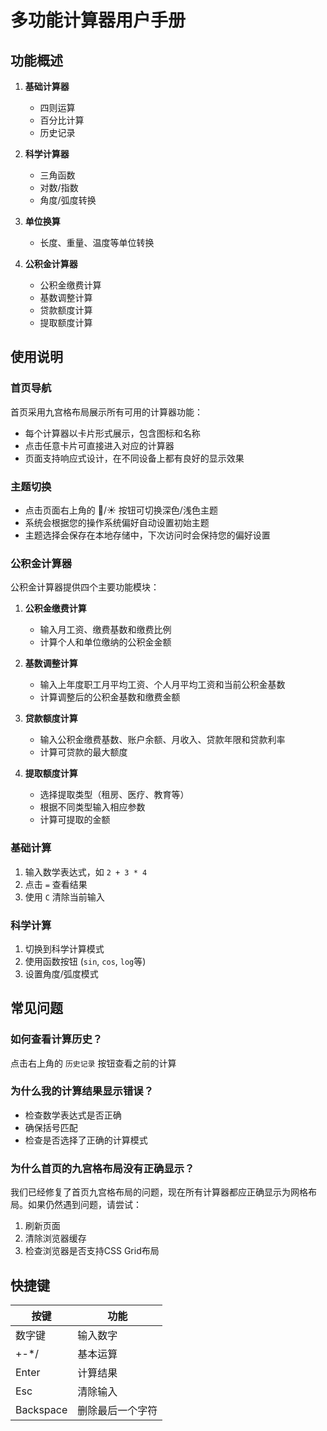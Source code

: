 # 多功能计算器用户手册

## 功能概述

1. **基础计算器**
   - 四则运算
   - 百分比计算
   - 历史记录

2. **科学计算器**
   - 三角函数
   - 对数/指数
   - 角度/弧度转换

3. **单位换算**
   - 长度、重量、温度等单位转换

4. **公积金计算器**
   - 公积金缴费计算
   - 基数调整计算
   - 贷款额度计算
   - 提取额度计算

## 使用说明

### 首页导航
首页采用九宫格布局展示所有可用的计算器功能：
- 每个计算器以卡片形式展示，包含图标和名称
- 点击任意卡片可直接进入对应的计算器
- 页面支持响应式设计，在不同设备上都有良好的显示效果

### 主题切换
- 点击页面右上角的 🌙/☀️ 按钮可切换深色/浅色主题
- 系统会根据您的操作系统偏好自动设置初始主题
- 主题选择会保存在本地存储中，下次访问时会保持您的偏好设置

### 公积金计算器
公积金计算器提供四个主要功能模块：

1. **公积金缴费计算**
   - 输入月工资、缴费基数和缴费比例
   - 计算个人和单位缴纳的公积金金额
   
2. **基数调整计算**
   - 输入上年度职工月平均工资、个人月平均工资和当前公积金基数
   - 计算调整后的公积金基数和缴费金额

3. **贷款额度计算**
   - 输入公积金缴费基数、账户余额、月收入、贷款年限和贷款利率
   - 计算可贷款的最大额度

4. **提取额度计算**
   - 选择提取类型（租房、医疗、教育等）
   - 根据不同类型输入相应参数
   - 计算可提取的金额

### 基础计算
1. 输入数学表达式，如 `2 + 3 * 4`
2. 点击 `=` 查看结果
3. 使用 `C` 清除当前输入

### 科学计算
1. 切换到科学计算模式
2. 使用函数按钮 (`sin`, `cos`, `log`等)
3. 设置角度/弧度模式

## 常见问题

### 如何查看计算历史？
点击右上角的 `历史记录` 按钮查看之前的计算

### 为什么我的计算结果显示错误？
- 检查数学表达式是否正确
- 确保括号匹配
- 检查是否选择了正确的计算模式

### 为什么首页的九宫格布局没有正确显示？
我们已经修复了首页九宫格布局的问题，现在所有计算器都应正确显示为网格布局。如果仍然遇到问题，请尝试：
1. 刷新页面
2. 清除浏览器缓存
3. 检查浏览器是否支持CSS Grid布局

## 快捷键

| 按键 | 功能 |
|------|------|
| 数字键 | 输入数字 |
| +-*/ | 基本运算 |
| Enter | 计算结果 |
| Esc | 清除输入 |
| Backspace | 删除最后一个字符